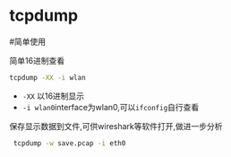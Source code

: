 # tcpdump

#简单使用

简单16进制查看
```bash
tcpdump -XX -i wlan
```
* `-XX` 以16进制显示
* `-i wlan0`interface为wlan0,可以`ifconfig`自行查看

保存显示数据到文件,可供wireshark等软件打开,做进一步分析
```bash
 tcpdump -w save.pcap -i eth0
```